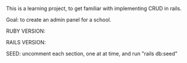 This is a learning project, to get familiar with implementing CRUD in rails.

Goal: to create an admin panel for a school.

RUBY VERSION:

RAILS VERSION:

SEED:
uncomment each section, one at at time, and run "rails db:seed"

